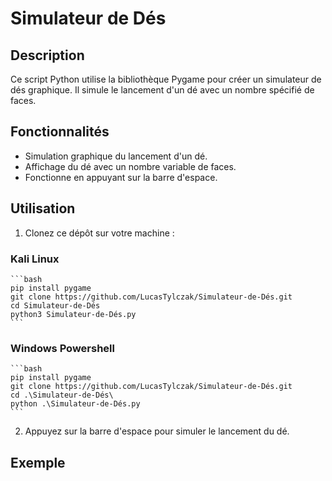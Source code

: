 # Simulateur de Dés

## Description

Ce script Python utilise la bibliothèque Pygame pour créer un simulateur de dés graphique. Il simule le lancement d'un dé avec un nombre spécifié de faces.

## Fonctionnalités

- Simulation graphique du lancement d'un dé.
- Affichage du dé avec un nombre variable de faces.
- Fonctionne en appuyant sur la barre d'espace.

## Utilisation

1. Clonez ce dépôt sur votre machine :

### Kali Linux
    ```bash
    pip install pygame
    git clone https://github.com/LucasTylczak/Simulateur-de-Dés.git
    cd Simulateur-de-Dés
    python3 Simulateur-de-Dés.py
    ```

### Windows Powershell
    ```bash
    pip install pygame
    git clone https://github.com/LucasTylczak/Simulateur-de-Dés.git
    cd .\Simulateur-de-Dés\
    python .\Simulateur-de-Dés.py
    ```
2. Appuyez sur la barre d'espace pour simuler le lancement du dé.

## Exemple
